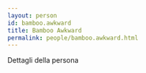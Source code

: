 ```yaml
---
layout: person
id: bamboo.awkward
title: Bamboo Awkward
permalink: people/bamboo.awkward.html
---
```


Dettagli della persona